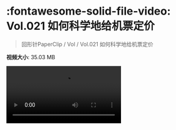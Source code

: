 # :fontawesome-solid-file-video: Vol.021 如何科学地给机票定价

> 回形针PaperClip / Vol / Vol.021 如何科学地给机票定价

**视频大小**: 35.03 MB

<div class="video"><video src="https://file.hsyhx.top/archive/PaperClip/Vol/021.mp4" controls preload>🤔 您的浏览器不支持 video 标签</video></div>